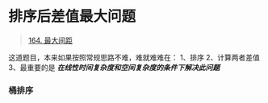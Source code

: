 # 排序后差值最大问题
> [164. 最大间距](https://leetcode-cn.com/problems/maximum-gap/)

这道题目，本来如果按照常规思路不难，难就难难在：
1、排序
2、计算两者差值
3、最重要的是 ***在线性时间复杂度和空间复杂度的条件下解决此问题***

### 桶排序